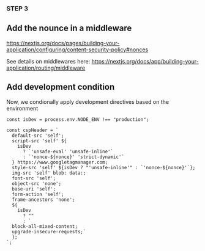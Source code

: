 ### STEP 3

## Add the nounce in a middleware

https://nextjs.org/docs/pages/building-your-application/configuring/content-security-policy#nonces

See details on middlewares here: https://nextjs.org/docs/app/building-your-application/routing/middleware

## Add development condition

Now, we condionally apply development directives based on the environment

`const isDev = process.env.NODE_ENV !== "production";`

```
const cspHeader = `
  default-src 'self';
  script-src 'self' ${
    isDev
      ? `'unsafe-eval' 'unsafe-inline'`
      : `'nonce-${nonce}' 'strict-dynamic'`
  } https://www.googletagmanager.com;
  style-src 'self' ${isDev ? "'unsafe-inline'" : `'nonce-${nonce}'`};
  img-src 'self' blob: data:;
  font-src 'self';
  object-src 'none';
  base-uri 'self';
  form-action 'self';
  frame-ancestors 'none';
  ${
    isDev
      ? ""
      : `
  block-all-mixed-content;
  upgrade-insecure-requests;`
  };
`;
```